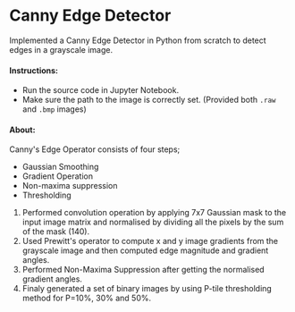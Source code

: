 # Canny Edge Detector
Implemented a Canny Edge Detector in Python from scratch to detect edges in a grayscale image. <br>

#### Instructions: <br>

* Run the source code in Jupyter Notebook. <br>
* Make sure the path to the image is correctly set. (Provided both ```.raw``` and ```.bmp``` images) <br>

#### About:<br>
Canny's Edge Operator consists of four steps;
* Gaussian Smoothing <br>
* Gradient Operation <br>
* Non-maxima suppression <br>
* Thresholding <br>

1. Performed convolution operation by applying 7x7 Gaussian mask to the input image matrix and normalised by dividing all the pixels by the sum of the mask (140). <br>
2. Used Prewitt's operator to compute x and y image gradients from the grayscale image and then computed edge magnitude and gradient angles.<br>
3. Performed Non-Maxima Suppression after getting the normalised gradient angles.<br>
4. Finaly generated a set of binary images by using P-tile thresholding method for P=10%, 30% and 50%.<br>

